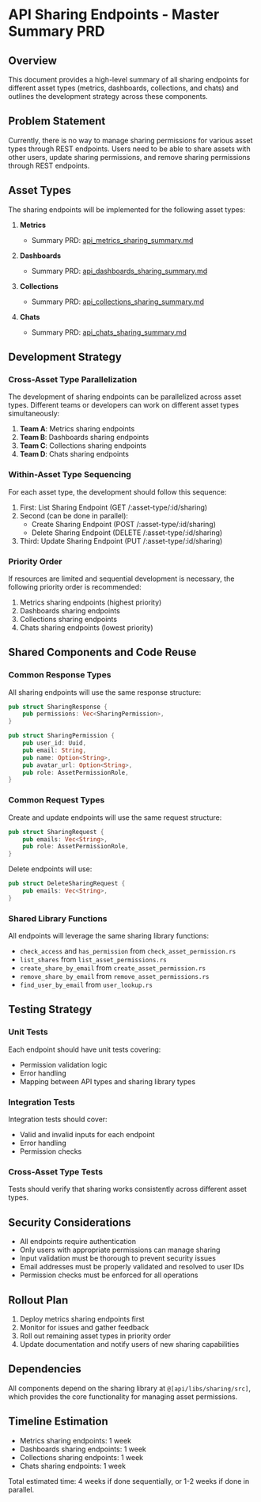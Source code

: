 # API Sharing Endpoints - Master Summary PRD

## Overview
This document provides a high-level summary of all sharing endpoints for different asset types (metrics, dashboards, collections, and chats) and outlines the development strategy across these components.

## Problem Statement
Currently, there is no way to manage sharing permissions for various asset types through REST endpoints. Users need to be able to share assets with other users, update sharing permissions, and remove sharing permissions through REST endpoints.

## Asset Types
The sharing endpoints will be implemented for the following asset types:

1. **Metrics**
   - Summary PRD: [api_metrics_sharing_summary.md](/Users/dallin/buster/buster/api/prds/active/api_metrics_sharing_summary.md)

2. **Dashboards**
   - Summary PRD: [api_dashboards_sharing_summary.md](/Users/dallin/buster/buster/api/prds/active/api_dashboards_sharing_summary.md)

3. **Collections**
   - Summary PRD: [api_collections_sharing_summary.md](/Users/dallin/buster/buster/api/prds/active/api_collections_sharing_summary.md)

4. **Chats**
   - Summary PRD: [api_chats_sharing_summary.md](/Users/dallin/buster/buster/api/prds/active/api_chats_sharing_summary.md)

## Development Strategy

### Cross-Asset Type Parallelization
The development of sharing endpoints can be parallelized across asset types. Different teams or developers can work on different asset types simultaneously:

1. **Team A**: Metrics sharing endpoints
2. **Team B**: Dashboards sharing endpoints
3. **Team C**: Collections sharing endpoints
4. **Team D**: Chats sharing endpoints

### Within-Asset Type Sequencing
For each asset type, the development should follow this sequence:

1. First: List Sharing Endpoint (GET /:asset-type/:id/sharing)
2. Second (can be done in parallel):
   - Create Sharing Endpoint (POST /:asset-type/:id/sharing)
   - Delete Sharing Endpoint (DELETE /:asset-type/:id/sharing)
3. Third: Update Sharing Endpoint (PUT /:asset-type/:id/sharing)

### Priority Order
If resources are limited and sequential development is necessary, the following priority order is recommended:

1. Metrics sharing endpoints (highest priority)
2. Dashboards sharing endpoints
3. Collections sharing endpoints
4. Chats sharing endpoints (lowest priority)

## Shared Components and Code Reuse

### Common Response Types
All sharing endpoints will use the same response structure:

```rust
pub struct SharingResponse {
    pub permissions: Vec<SharingPermission>,
}

pub struct SharingPermission {
    pub user_id: Uuid,
    pub email: String,
    pub name: Option<String>,
    pub avatar_url: Option<String>,
    pub role: AssetPermissionRole,
}
```

### Common Request Types
Create and update endpoints will use the same request structure:

```rust
pub struct SharingRequest {
    pub emails: Vec<String>,
    pub role: AssetPermissionRole,
}
```

Delete endpoints will use:

```rust
pub struct DeleteSharingRequest {
    pub emails: Vec<String>,
}
```

### Shared Library Functions
All endpoints will leverage the same sharing library functions:

- `check_access` and `has_permission` from `check_asset_permission.rs`
- `list_shares` from `list_asset_permissions.rs`
- `create_share_by_email` from `create_asset_permission.rs`
- `remove_share_by_email` from `remove_asset_permissions.rs`
- `find_user_by_email` from `user_lookup.rs`

## Testing Strategy

### Unit Tests
Each endpoint should have unit tests covering:
- Permission validation logic
- Error handling
- Mapping between API types and sharing library types

### Integration Tests
Integration tests should cover:
- Valid and invalid inputs for each endpoint
- Error handling
- Permission checks

### Cross-Asset Type Tests
Tests should verify that sharing works consistently across different asset types.

## Security Considerations
- All endpoints require authentication
- Only users with appropriate permissions can manage sharing
- Input validation must be thorough to prevent security issues
- Email addresses must be properly validated and resolved to user IDs
- Permission checks must be enforced for all operations

## Rollout Plan
1. Deploy metrics sharing endpoints first
2. Monitor for issues and gather feedback
3. Roll out remaining asset types in priority order
4. Update documentation and notify users of new sharing capabilities

## Dependencies
All components depend on the sharing library at `@[api/libs/sharing/src]`, which provides the core functionality for managing asset permissions.

## Timeline Estimation
- Metrics sharing endpoints: 1 week
- Dashboards sharing endpoints: 1 week
- Collections sharing endpoints: 1 week
- Chats sharing endpoints: 1 week

Total estimated time: 4 weeks if done sequentially, or 1-2 weeks if done in parallel.
